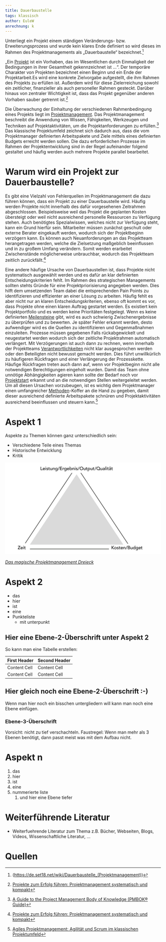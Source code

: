 ```yaml
---
title: Dauerbaustelle
tags: klassisch
author: EuleW
anrechnung: k
---
```


Unterliegt ein Projekt einem ständigen Veränderungs- bzw. Erweiterungsprozess und wurde kein klares Ende definiert so wird dieses im Rahmen des Projektmanagements als „Dauerbaustelle“ bezeichnet.[^1]

„Ein [Projekt](Projekt.md) ist ein Vorhaben, das im Wesentlichen durch Einmaligkeit der Bedingungen in ihrer Gesamtheit gekennzeichnet ist …“. Der temporäre Charakter von Projekten bezeichnet einen Beginn und ein Ende der Projektarbeit.Es wird eine konkrete Zielvorgabe aufgestellt, die ihm Rahmen des Projekts zu erfüllen ist. Außerdem wird für diese Zielerreichung sowohl ein zeitlicher, finanzieller als auch personeller Rahmen gesteckt. Darüber hinaus von zentraler Wichtigkeit ist, dass das Projekt gegenüber anderen Vorhaben sauber getrennt ist.[^2]

Die Überwachung der Einhaltung der verschiedenen Rahmenbedingung eines Projekts liegt im [Projektmanagement](Projektmanagement.md).
Das Projektmanagement beschreibt die Anwendung von Wissen, Fähigkeiten, Werkzeugen und Techniken auf Projektaktivitäten, um die Projektanforderungen zu erfüllen.[^3] 
Das klassische Projektumfeld zeichnet sich dadurch aus, dass die vom Projektmanager definierten Arbeitspakete und Ziele mittels eines definierten Budgets erreicht werden sollen. Die dazu erforderlichen Prozesse im Rahmen der Projektentwicklung sind in der Regel aufeinander folgend gestaltet und häufig werden auch mehrere Projekte parallel bearbeitet.

# Warum wird ein Projekt zur Dauerbaustelle?

Es gibt eine Vielzahl von Fehlerquellen im Projektmanagement die dazu führen können, dass ein Projekt zu einer Dauerbaustelle wird. Häufig werden Projekte nicht innerhalb des dafür vorgesehenen Zeitrahmen abgeschlossen. Beispielsweise weil das Projekt die geplanten Kosten übersteigt oder weil nicht ausreichend personelle Ressourcen zu Verfügung stehen. Auch benötigtes Spezialwissen, welches nicht zur Verfügung steht, kann ein Grund hierfür sein. Mitarbeiter müssen zunächst geschult oder externe Berater eingekauft werden, wodurch sich der Projektbeginn verzögern kann. Es können auch Neuanforderungen an das Projektteam herangetragen werden, welche die Zielsetzung maßgeblich beeinflussen und in zu großem Umfang verändern. Somit werden erarbeitet Zwischenstände möglicherweise unbrauchbar, wodurch das Projektteam zeitlich zurückfällt.[^4] 

Eine andere häufige Ursache von Dauerbaustellen ist, dass Projekte nicht systematisch ausgewählt werden und es dafür an klar definierten Entscheidungskriterien fehlt. 
Im Rahmen des strategischen Managements sollten stehts Gründe für eine Projektpriorisierung angegeben werden. Dies hilft dem umsetzenden Team dabei die entsprechenden Pain Points zu identifizieren und effizienter an einer Lösung zu arbeiten.
Häufig fehlt es aber nicht nur an klaren Entscheidungskriterien, ebenso oft kommt es vor, dass Projekte ohne einen klaren Auftrag gestartet werden. Es existiert kein Projektportfolio und es werden keine Prioritäten festgelegt. Wenn es keine definierten [Meilensteine](Meilensteine.md) gibt, wird es auch schwierig Zwischenergebnisse zu überprüfen und zu bewerten. Je später Fehler erkannt werden, desto aufwendiger wird es die Quellen zu identifizieren und Gegenmaßnahmen einzuleiten. Prozesse müssen gegebenen Falls rückabgewickelt und neugestartet werden wodurch sich der zeitliche Projektrahmen automatisch verlängert.
Mit Verzögerungen ist auch dann zu rechnen, wenn innerhalb der Projektteams [Verantwortlichkeiten](Verantwortlichkeiten.md) nicht klar ausgesprochen werden oder den Beteiligten nicht bewusst gemacht werden. Dies führt unwillkürlich zu häufigeren Rückfragen und einer Verlängerung der Prozesskette. 
Häufige Rückfragen treten auch dann auf, wenn vor Projektbeginn nicht alle notwendigen Berechtigungen eingeholt wurden. Damit das Team ohne unnötige Abhängigkeiten agieren kann sollte der Bedarf noch vor [Projektstart](Projektstart.md) erkannt und an die notwendigen Stellen weitergeleitet werden.
Um all diesen Ursachen vorzubeugen, ist es wichtig dem Projektmanager einen umfangreicher [Methoden](Methoden.md)-Koffer an die Hand zu gegeben, damit dieser ausreichend definierte Arbeitspakete schnüren und Projektaktivitäten ausreichend beeinflussen und steuern kann.[^5]



# Aspekt 1

Aspekte zu Themen können ganz unterschiedlich sein:

* Verschiedene Teile eines Themas 
* Historische Entwicklung
* Kritik 

![Beispielabbildung](Dauerbaustelle/magisches-projektmanagement-dreieck.jpg)

*[Das magische Projektmanagement Dreieck](Magisches_Dreieck.md)*

# Aspekt 2

* das
* hier 
* ist
* eine 
* Punkteliste
  - mit unterpunkt

## Hier eine Ebene-2-Überschrift unter Aspekt 2

So kann man eine Tabelle erstellen:

| First Header  | Second Header |
| ------------- | ------------- |
| Content Cell  | Content Cell  |
| Content Cell  | Content Cell  |

## Hier gleich noch eine Ebene-2-Überschrift :-)

Wenn man hier noch ein bisschen untergliedern will kann man noch eine Ebene einfügen.

### Ebene-3-Überschrift

Vorsicht: nicht zu tief verschachteln. Faustregel: Wenn man mehr als 3 
Ebenen benötigt, dann passt meist was mit dem Aufbau nicht.

# Aspekt n

1. das
2. hier 
4. ist 
4. eine
7. nummerierte liste
   1. und hier eine Ebene tiefer


# Weiterführende Literatur

* Weiterfuehrende Literatur zum Thema z.B. Bücher, Webseiten, Blogs, Videos, Wissenschaftliche Literatur, ...

# Quellen

[^1]: (https://de.set18.net/wiki/Dauerbaustelle_(Projektmanagement)) 
[^2]: [Projekte zum Erfolg führen: Projektmanagement systematisch und kompakt](https://books.google.de/books?hl=de&lr=&id=lq54DwAAQBAJ&oi=fnd&pg=PT5&dq=Gr%C3%BCnde+schlechtes+Projektmanagement&ots=Y2Yrf9i2l9&sig=D7XHUzi6ZwI2WcvesHrzRCCMoeM#v=onepage&q&f=false)
[^3]: [A Guide to the Project Management Body of Knowledge (PMBOK® Guide)](https://www.pmi.org/pmbok-guide-standards/foundational/PMBOK)
[^4]: [Projekte zum Erfolg führen: Projektmanagement systematisch und kompakt](https://books.google.de/books?hl=de&lr=&id=lq54DwAAQBAJ&oi=fnd&pg=PT5&dq=Gründe+schlechtes+Projektmanagement&ots=Y2Yrf9i2l9&sig=D7XHUzi6ZwI2WcvesHrzRCCMoeM#v=onepage&q&f=false)
[^5]: [Agiles Projektmanagement: Agilität und Scrum im klassischen Projektumfeld](https://books.google.de/books?hl=de&lr=&id=pnHbDwAAQBAJ&oi=fnd&pg=PP1&dq=klassisches+projektmanagement+schulung&ots=eGtJPSLtEK&sig=IFBLf7FJ3bzL_hx-t-XygD2BGnc&redir_esc=y#v=onepage&q&f=false)

